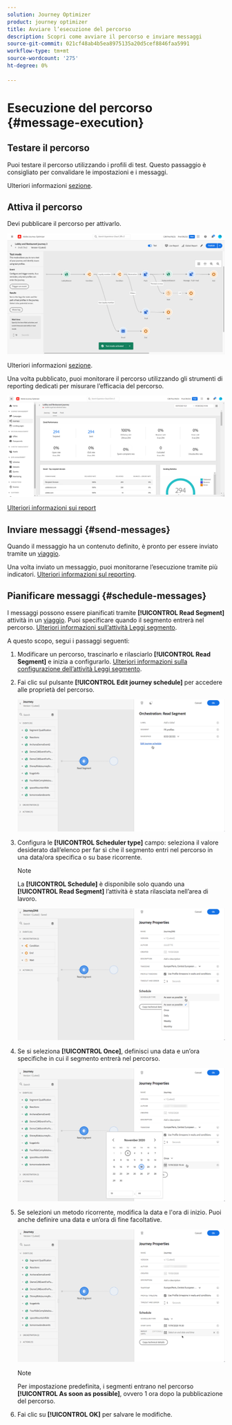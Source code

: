```yaml
---
solution: Journey Optimizer
product: journey optimizer
title: Avviare l’esecuzione del percorso
description: Scopri come avviare il percorso e inviare messaggi
source-git-commit: 021cf48ab4b5ea8975135a20d5cef8846faa5991
workflow-type: tm+mt
source-wordcount: '275'
ht-degree: 0%

---
```



# Esecuzione del percorso {#message-execution}

## Testare il percorso

Puoi testare il percorso utilizzando i profili di test. Questo passaggio è consigliato per convalidare le impostazioni e i messaggi.

Ulteriori informazioni [sezione](testing-the-journey.md).

## Attiva il percorso

Devi pubblicare il percorso per attivarlo.

![](assets/jo-journeyuc2_32bis.png)

Ulteriori informazioni [sezione](publishing-the-journey.md).


Una volta pubblicato, puoi monitorare il percorso utilizzando gli strumenti di reporting dedicati per misurare l’efficacia del percorso.

![](assets/jo-dynamic_report_journey_12.png)

[Ulteriori informazioni sui report](../reports/live-report.md)

## Inviare messaggi {#send-messages}

Quando il messaggio ha un contenuto definito, è pronto per essere inviato tramite un [viaggio](journey.md).

Una volta inviato un messaggio, puoi monitorarne l’esecuzione tramite più indicatori. [Ulteriori informazioni sul reporting](../global-report.md).

## Pianificare messaggi {#schedule-messages}

I messaggi possono essere pianificati tramite **[!UICONTROL Read Segment]** attività in un [viaggio](journey.md). Puoi specificare quando il segmento entrerà nel percorso. [Ulteriori informazioni sull’attività Leggi segmento](read-segment.md).

A questo scopo, segui i passaggi seguenti:

1. Modificare un percorso, trascinarlo e rilasciarlo **[!UICONTROL Read Segment]** e inizia a configurarlo. [Ulteriori informazioni sulla configurazione dell’attività Leggi segmento](read-segment.md#configuring-segment-trigger-activity).

1. Fai clic sul pulsante **[!UICONTROL Edit journey schedule]** per accedere alle proprietà del percorso.

   ![](assets/message-read-segment-schedule.png)

1. Configura le **[!UICONTROL Scheduler type]** campo: seleziona il valore desiderato dall’elenco per far sì che il segmento entri nel percorso in una data/ora specifica o su base ricorrente.

   >[!NOTE]
   >
   >La **[!UICONTROL Schedule]** è disponibile solo quando una **[!UICONTROL Read Segment]** l’attività è stata rilasciata nell’area di lavoro.

   ![](assets/message-read-segment-scheduler.png)

1. Se si seleziona **[!UICONTROL Once]**, definisci una data e un’ora specifiche in cui il segmento entrerà nel percorso.

   ![](assets/message-read-segment-scheduler-once.png)

1. Se selezioni un metodo ricorrente, modifica la data e l&#39;ora di inizio. Puoi anche definire una data e un’ora di fine facoltative.

   ![](assets/message-read-segment-scheduler-daily.png)

   >[!NOTE]
   >
   >Per impostazione predefinita, i segmenti entrano nel percorso **[!UICONTROL As soon as possible]**, ovvero 1 ora dopo la pubblicazione del percorso.

1. Fai clic su **[!UICONTROL OK]** per salvare le modifiche.

<!--Unitary messages that are triggered by an event within a journey cannot be scheduled.-->
